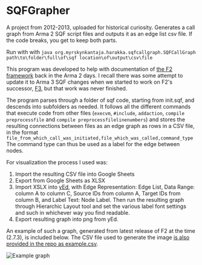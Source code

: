 # SQFGrapher
A project from 2012-2013, uploaded for historical curiosity. Generates a call graph from Arma 2 SQF script files and outputs it as an edge list csv file. If the code breaks, you get to keep both parts.

Run with with `java org.myrskynkantaja.harakka.sqfcallgraph.SQFCallGraph path\to\folder\full\of\sqf location\of\output\csv\file`

This program was developed to help with documentation of [the F2 framework](https://github.com/ferstaberinde/F2/) back in the Arma 2 days. I recall there was some attempt to update it to Arma 3 SQF changes when we started to work on F2's successor, [F3](https://github.com/ferstaberinde/F3/), but that work was never finished.

The program parses through a folder of sqf code, starting from init.sqf, and descends into subfolders as needed. It follows all the different commands that execute code from other files (`execvm`, `#include`, `addaction`, `compile preprocessfile` and `compile preprocessfilelinenumbers`) and stores the resulting connections between files as an edge graph as rows in a CSV file, in the format
```file_from_which_call_was_initiated,file_which_was_called,command_type```
The command type can thus be used as a label for the edge between nodes.

For visualization the process I used was:
1. Import the resulting CSV file into Google Sheets
2. Export from Google Sheets as XLSX
3. Import XSLX into [yEd](https://yed.yworks.com/support/manual/import_excel.html), with Edge Representation: Edge List, Data Range: column A to column C, Source IDs from column A, Target IDs from column B, and Label Text: Node Label. Then run the resulting graph through Hierarchic Layout tool and set the various label font settings and such in whichever way you find readable.
4. Export resulting graph into png from yEd.

An example of such a graph, generated from latest release of F2 at the time (2.7.3), is included below. The CSV file used to generate the image [is also provided in the repo as example.csv](https://github.com/harakka/SQFGrapher/blob/main/example.csv).

![Example graph](https://github.com/harakka/SQFGrapher/raw/main/example.png "Logo Title Text 1")
